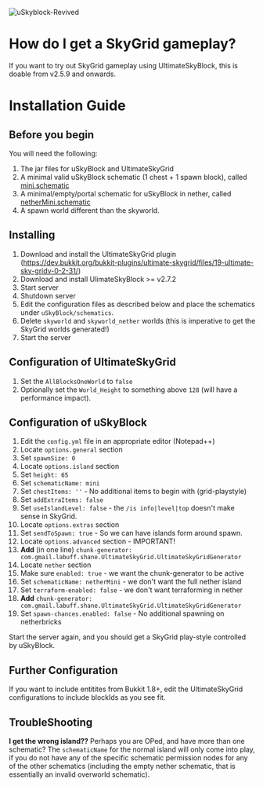 ![uSkyblock-Revived](http://i.imgur.com/JbSV18m.png)

# How do I get a SkyGrid gameplay?

If you want to try out SkyGrid gameplay using UltimateSkyBlock, this is doable from v2.5.9 and onwards.

# Installation Guide

## Before you begin
You will need the following:

1. The jar files for uSkyBlock and UltimateSkyGrid
1. A minimal valid uSkyBlock schematic (1 chest + 1 spawn block), called [mini.schematic](schematics/mini.schematic)
1. A minimal/empty/portal schematic for uSkyBlock in nether, called [netherMini.schematic](schematics/netherMini.schematic)
1. A spawn world different than the skyworld.

## Installing
1. Download and install the UltimateSkyGrid plugin (https://dev.bukkit.org/bukkit-plugins/ultimate-skygrid/files/19-ultimate-sky-gridv-0-2-31/)
1. Download and install UlimateSkyBlock >= v2.7.2
1. Start server
1. Shutdown server
1. Edit the configuration files as described below and place the schematics under `uSkyBlock/schematics`.
1. Delete `skyworld` and `skyworld_nether` worlds (this is imperative to get the SkyGrid worlds generated!)
1. Start the server

## Configuration of UltimateSkyGrid
1. Set the `AllBlocksOneWorld` to `false`
1. Optionally set the `World_Height` to something above `128` (will have a performance impact).

## Configuration of uSkyBlock
1. Edit the `config.yml` file in an appropriate editor (Notepad++)
1. Locate `options.general` section
  1. Set `spawnSize: 0`
1. Locate `options.island` section
  1. Set `height: 65`
  1. Set `schematicName: mini`
  1. Set `chestItems: ''` - No additional items to begin with (grid-playstyle)
  1. Set `addExtraItems: false`
  1. Set `useIslandLevel: false` - the `/is info|level|top` doesn't make sense in SkyGrid.
1. Locate `options.extras` section
  1. Set `sendToSpawn: true` - So we can have islands form around spawn.
1. Locate `options.advanced` section - IMPORTANT!
  1. __Add__ (in one line) `chunk-generator: com.gmail.labuff.shane.UltimateSkyGrid.UltimateSkyGridGenerator`
1. Locate `nether` section
  1. Make sure `enabled: true` - we want the chunk-generator to be active
  1. Set `schematicName: netherMini` - we don't want the full nether island
  1. Set `terraform-enabled: false`  - we don't want terraforming in nether
  1. __Add__ `chunk-generator: com.gmail.labuff.shane.UltimateSkyGrid.UltimateSkyGridGenerator`
  1. Set `spawn-chances.enabled: false` - No additional spawning on netherbricks

Start the server again, and you should get a SkyGrid play-style controlled by uSkyBlock.

## Further Configuration
If you want to include entitites from Bukkit 1.8+, edit the UltimateSkyGrid configurations to include blockIds as you see fit.

## TroubleShooting
__I get the wrong island??__
Perhaps you are OPed, and have more than one schematic? The `schematicName` for the normal island will only come into play, if you do not have any of the specific schematic permission nodes for any of the other schematics (including the empty nether schematic, that is essentially an invalid overworld schematic).